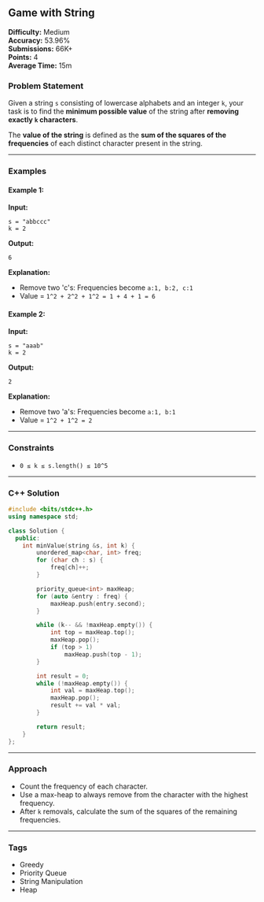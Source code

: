 ## Game with String

**Difficulty:** Medium  
**Accuracy:** 53.96%  
**Submissions:** 66K+  
**Points:** 4  
**Average Time:** 15m

### Problem Statement

Given a string `s` consisting of lowercase alphabets and an integer `k`, your task is to find the **minimum possible value** of the string after **removing exactly `k` characters**.

The **value of the string** is defined as the **sum of the squares of the frequencies** of each distinct character present in the string.

---

### Examples

#### Example 1:
**Input:**
```
s = "abbccc"
k = 2
```
**Output:**
```
6
```
**Explanation:**
- Remove two 'c's: Frequencies become `a:1, b:2, c:1`
- Value = `1^2 + 2^2 + 1^2 = 1 + 4 + 1 = 6`

#### Example 2:
**Input:**
```
s = "aaab"
k = 2
```
**Output:**
```
2
```
**Explanation:**
- Remove two 'a's: Frequencies become `a:1, b:1`
- Value = `1^2 + 1^2 = 2`

---

### Constraints
- `0 ≤ k ≤ s.length() ≤ 10^5`

---

### C++ Solution
```cpp
#include <bits/stdc++.h>
using namespace std;

class Solution {
  public:
    int minValue(string &s, int k) {
        unordered_map<char, int> freq;
        for (char ch : s) {
            freq[ch]++;
        }

        priority_queue<int> maxHeap;
        for (auto &entry : freq) {
            maxHeap.push(entry.second);
        }

        while (k-- && !maxHeap.empty()) {
            int top = maxHeap.top();
            maxHeap.pop();
            if (top > 1)
                maxHeap.push(top - 1);
        }

        int result = 0;
        while (!maxHeap.empty()) {
            int val = maxHeap.top();
            maxHeap.pop();
            result += val * val;
        }

        return result;
    }
};
```

---

### Approach
- Count the frequency of each character.
- Use a max-heap to always remove from the character with the highest frequency.
- After `k` removals, calculate the sum of the squares of the remaining frequencies.

---

### Tags
- Greedy
- Priority Queue
- String Manipulation
- Heap
